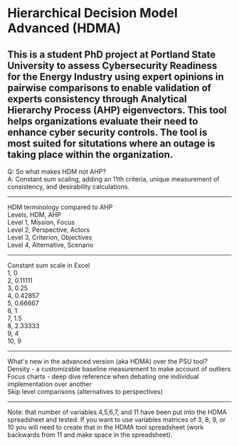 # Hierarchical Decision Model Advanced (HDMA)
This is a student PhD project at Portland State University to assess Cybersecurity Readiness for the Energy Industry using expert opinions in pairwise comparisons to enable validation of experts consistency through Analytical Hierarchy Process (AHP) eigenvectors. This tool helps organizations evaluate their need to enhance cyber security controls. The tool is most suited for situtations where an outage is taking place within the organization.  
---
Q: So what makes HDM not AHP?  
A: Constant sum scaling, adding an 11th criteria, unique measurement of consistency, and desirability calculations.  
***
HDM terminology compared to AHP  
Levels, HDM, AHP  
Level 1, Mission, Focus  
Level 2, Perspective, Actors  
Level 3, Criterion, Objectives  
Level 4, Alternative, Scenario  
***
Constant sum scale in Excel  
1,	0  
2,	0.11111  
3,	0.25  
4,	0.42857  
5,	0.66667  
6,	1  
7,	1.5  
8,	2.33333  
9,	4  
10,	9  
***
What's new in the advanced version (aka HDMA) over the PSU tool?  
Density - a customizable baseline measurement to make account of outliers  
Focus charts - deep dive reference when debating one individual implementation over another  
Skip level comparisons (alternatives to perspectives)  
***
Note: that number of variables 4,5,6,7, and 11 have been put into the HDMA spreadsheet and tested. If you want to use variables matrices of 3, 8, 9, or 10 you will need to create that in the HDMA tool spreadsheet (work backwards from 11 and make space in the spreadsheet).  
